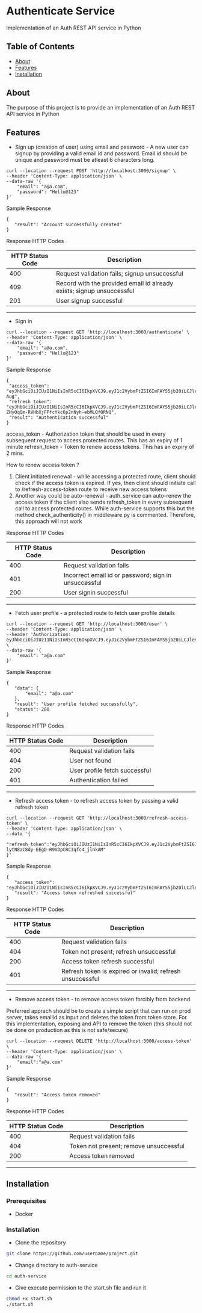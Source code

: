 # Authenticate Service

Implementation of an Auth REST API service in Python

## Table of Contents

- [About](#about)
- [Features](#features)
- [Installation](#Installation)

## About

The purpose of this project is to provide an implementation of an Auth REST API service in Python
## Features

- Sign up (creation of user) using email and password - A new user can signup by providing a valid email id and password. Email id should be unique and password must be atleast 6 characters long.

```curl
curl --location --request POST 'http://localhost:3000/signup' \
--header 'Content-Type: application/json' \
--data-raw '{
    "email": "a@a.com",
    "password": "Hello@123"
}'
```
Sample Response
 ```
{
    "result": "Account successfully created"
}
```
Response HTTP Codes

| HTTP Status Code | Description                                                           |
|-----------------|-----------------------------------------------------------------------|
| 400             | Request validation fails; signup unsuccessful                                              |
| 409             | Record with the provided email id already exists; signup unsuccessful |
 | 201             | User signup successful                                                |

---

- Sign in
```curl
curl --location --request GET 'http://localhost:3000/authenticate' \
--header 'Content-Type: application/json' \
--data-raw '{
    "email": "a@a.com",
    "password": "Hello@123"
}'
```
Sample Response
 ```
{
  "access_token": "eyJhbGciOiJIUzI1NiIsInR5cCI6IkpXVCJ9.eyJ1c2VybmFtZSI6ImFAYS5jb20iLCJleHAiOjE3MDc2MTk4MjF9.LWTyFt88doNNB6ibHfCtJPy6M_Q313E4s9Lwqc2-Aug",
  "refresh_token": "eyJhbGciOiJIUzI1NiIsInR5cCI6IkpXVCJ9.eyJ1c2VybmFtZSI6ImFAYS5jb20iLCJleHAiOjE3MDc2MTk4ODF9.jhd-ZHyOqQm-RVHbXjFPfcYkc6p2nNyh-ebMLQfORNQ",
  "result": "Authentication successful"
}

```
access_token - Authorization token that should be used in every subsequent request to access protected routes. This has an expiry of 1 minute
refresh_token - Token to renew access tokens. This has an expiry of 2 mins.

How to renew access token ?
1. Client initiated renewal - while accessing a protected route, client should check if the access token is expired. If yes, then client should initiate call to /refresh-access-token route to receive new access tokens
2. Another way could be auto-renewal - auth_service can auto-renew the access token if the client also sends refresh_token in every subsequent call to access protected routes. While auth-service supports this but the method check_authenticity() in middleware.py is commented. Therefore, this approach will not work


Response HTTP Codes

| HTTP Status Code | Description                                          |
|------------------|------------------------------------------------------|
| 400              | Request validation fails                             |
| 401              | Incorrect email id or password; sign in unsuccessful |
 | 200              | User signin successful                               |

---
- Fetch user profile - a protected route to fetch user profile details
```curl
curl --location --request GET 'http://localhost:3000/user' \
--header 'Content-Type: application/json' \
--header 'Authorization: eyJhbGciOiJIUzI1NiIsInR5cCI6IkpXVCJ9.eyJ1c2VybmFtZSI6ImFAYS5jb20iLCJleHAiOjE3MDc2NTI1NzZ9.752lX9PKceSPK47OPZMxxu6GSYyVVNT3i8uXZAovdF8' \
--data-raw '{
    "email": "a@a.com"
}'
```
Sample Response
 ```
{
    "data": {
        "email": "a@a.com"
    },
    "result": "User profile fetched successfully",
    "status": 200
}
```
Response HTTP Codes

| HTTP Status Code | Description                                   |
|------------------|-----------------------------------------------|
| 400              | Request validation fails |
| 404              | User not found                                |
| 200              | User profile fetch successful                 |
|401|Authentication failed| 
---
- Refresh access token - to refresh access token by passing a valid refresh token
```curl
curl --location --request GET 'http://localhost:3000/refresh-access-token' \
--header 'Content-Type: application/json' \
--data '{
    "refresh_token":"eyJhbGciOiJIUzI1NiIsInR5cCI6IkpXVCJ9.eyJ1c2VybmFtZSI6ImFAYS5jb20iLCJleHAiOjE3MDc2NTIxMDd9.nFGGEu-lytN8aC8dy-EEgD-R9VDpCRC3qfc4_jlnkAM"
}'
```
Sample Response
 ```
{
    "access_token": "eyJhbGciOiJIUzI1NiIsInR5cCI6IkpXVCJ9.eyJ1c2VybmFtZSI6ImFAYS5jb20iLCJleHAiOjE3MDc2NTMxMDV9.MydMs3w7h16hHVv45g614b70ry4ag7OXivuXe36o5VI",
    "result": "Access token refreshed successful"
}
```
Response HTTP Codes

| HTTP Status Code | Description                                               |
|------------------|-----------------------------------------------------------|
| 400              | Request validation fails                                  |
| 404              | Token not present; refresh unsuccessful                   |
| 200              | Access token refresh successful                           |
|401| Refresh token is expired or invalid; refresh unsuccessful | 
---
- Remove access token - to remove access token forcibly from backend. 

Preferred apprach should be to create a simple script that can run on prod server, takes emailid as input and deletes the token from token store. For this implementation, exposing and API to remove the token (this should not be done on production as this is not safe/secure)

```curl
curl --location --request DELETE 'http://localhost:3000/access-token' \
--header 'Content-Type: application/json' \
--data-raw '{
    "email":"a@a.com"
}'
```
Sample Response
 ```
{
    "result": "Access token removed"
}
```
Response HTTP Codes

| HTTP Status Code | Description                                               |
|------------------|-----------------------------------------------------------|
| 400              | Request validation fails                                  |
| 404              | Token not present; remove unsuccessful                    |
| 200              | Access token removed                            |
---
## Installation
### Prerequisites 
- Docker

### Installation 

- Clone the repository
``` bash
git clone https://github.com/username/project.git
```
- Change directory to auth-service
```bash
cd auth-service
```
- Give execute permission to the start.sh file and run it
```bash
chmod +x start.sh
./start.sh
```